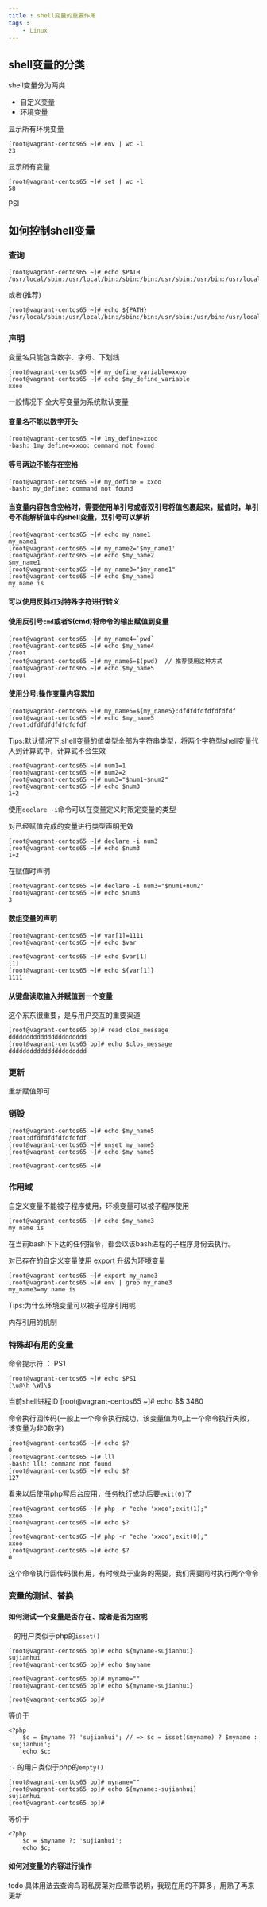 ```yaml
---
title : shell变量的重要作用
tags : 
	- Linux
---
```


## shell变量的分类

shell变量分为两类

- 自定义变量
- 环境变量

显示所有环境变量

	[root@vagrant-centos65 ~]# env | wc -l
	23

显示所有变量

	[root@vagrant-centos65 ~]# set | wc -l
	58

PSI

## 如何控制shell变量

### 查询

	[root@vagrant-centos65 ~]# echo $PATH
	/usr/local/sbin:/usr/local/bin:/sbin:/bin:/usr/sbin:/usr/bin:/usr/local/php/bin:/root/bin

或者(推荐)
	
	[root@vagrant-centos65 ~]# echo ${PATH}  
	/usr/local/sbin:/usr/local/bin:/sbin:/bin:/usr/sbin:/usr/bin:/usr/local/php/bin:/root/bin

### 声明

变量名只能包含数字、字母、下划线

	[root@vagrant-centos65 ~]# my_define_variable=xxoo
	[root@vagrant-centos65 ~]# echo $my_define_variable
	xxoo
	
一般情况下 全大写变量为系统默认变量

#### 变量名不能以数字开头

	[root@vagrant-centos65 ~]# 1my_define=xxoo
	-bash: 1my_define=xxoo: command not found

#### 等号两边不能存在空格

	[root@vagrant-centos65 ~]# my_define = xxoo
	-bash: my_define: command not found

#### 当变量内容包含空格时，需要使用单引号或者双引号将值包裹起来，赋值时，单引号不能解析值中的shell变量，双引号可以解析
	
	[root@vagrant-centos65 ~]# echo my_name1
	my_name1
	[root@vagrant-centos65 ~]# my_name2='$my_name1'
	[root@vagrant-centos65 ~]# echo $my_name2
	$my_name1
	[root@vagrant-centos65 ~]# my_name3="$my_name1"
	[root@vagrant-centos65 ~]# echo $my_name3
	my name is

#### 可以使用反斜杠对特殊字符进行转义

#### 使用反引号`cmd`或者$(cmd)将命令的输出赋值到变量

 
	[root@vagrant-centos65 ~]# my_name4=`pwd`
	[root@vagrant-centos65 ~]# echo $my_name4
	/root
	[root@vagrant-centos65 ~]# my_name5=$(pwd)  // 推荐使用这种方式
	[root@vagrant-centos65 ~]# echo $my_name5
	/root

#### 使用分号:操作变量内容累加

	[root@vagrant-centos65 ~]# my_name5=${my_name5}:dfdfdfdfdfdfdfdf
	[root@vagrant-centos65 ~]# echo $my_name5
	/root:dfdfdfdfdfdfdfdf

Tips:默认情况下,shell变量的值类型全部为字符串类型，将两个字符型shell变量代入到计算式中，计算式不会生效

	[root@vagrant-centos65 ~]# num1=1
	[root@vagrant-centos65 ~]# num2=2
	[root@vagrant-centos65 ~]# num3="$num1+$num2"
	[root@vagrant-centos65 ~]# echo $num3
	1+2

使用`declare -i`命令可以在变量定义时限定变量的类型

对已经赋值完成的变量进行类型声明无效

	[root@vagrant-centos65 ~]# declare -i num3   
	[root@vagrant-centos65 ~]# echo $num3
	1+2

在赋值时声明
  
	[root@vagrant-centos65 ~]# declare -i num3="$num1+num2"
	[root@vagrant-centos65 ~]# echo $num3
	3

#### 数组变量的声明 

	[root@vagrant-centos65 ~]# var[1]=1111
	[root@vagrant-centos65 ~]# echo $var
	
	[root@vagrant-centos65 ~]# echo $var[1]
	[1]
	[root@vagrant-centos65 ~]# echo ${var[1]}
	1111

#### 从键盘读取输入并赋值到一个变量

这个东东很重要，是与用户交互的重要渠道

	[root@vagrant-centos65 bp]# read clos_message
	dddddddddddddddddddddd
	[root@vagrant-centos65 bp]# echo $clos_message
	dddddddddddddddddddddd

### 更新

重新赋值即可

### 销毁

	[root@vagrant-centos65 ~]# echo $my_name5
	/root:dfdfdfdfdfdfdfdf
	[root@vagrant-centos65 ~]# unset my_name5
	[root@vagrant-centos65 ~]# echo $my_name5
	
	[root@vagrant-centos65 ~]# 


### 作用域

自定义变量不能被子程序使用，环境变量可以被子程序使用

	[root@vagrant-centos65 ~]# echo $my_name3
	my name is

在当前bash下下达的任何指令，都会以该bash进程的子程序身份去执行。

对已存在的自定义变量使用 export 升级为环境变量	

	[root@vagrant-centos65 ~]# export my_name3
	[root@vagrant-centos65 ~]# env | grep my_name3
	my_name3=my name is

Tips:为什么环境变量可以被子程序引用呢

内存引用的机制

### 特殊却有用的变量	

命令提示符 ： PS1

	[root@vagrant-centos65 ~]# echo $PS1
	[\u@\h \W]\$

当前shell进程ID
	[root@vagrant-centos65 ~]# echo $$
	3480

命令执行回传码(一般上一个命令执行成功，该变量值为0,上一个命令执行失败，该变量为非0数字)

	[root@vagrant-centos65 ~]# echo $?
	0
	[root@vagrant-centos65 ~]# lll
	-bash: lll: command not found
	[root@vagrant-centos65 ~]# echo $?
	127

看来以后使用php写后台应用，任务执行成功后要`exit(0)`了

	[root@vagrant-centos65 ~]# php -r "echo 'xxoo';exit(1);"
	xxoo
	[root@vagrant-centos65 ~]# echo $?
	1
	[root@vagrant-centos65 ~]# php -r "echo 'xxoo';exit(0);"
	xxoo
	[root@vagrant-centos65 ~]# echo $?
	0


这个命令执行回传码很有用，有时候处于业务的需要，我们需要同时执行两个命令


### 变量的测试、替换

#### 如何测试一个变量是否存在、或者是否为空呢

`-` 的用户类似于php的`isset()`

	[root@vagrant-centos65 bp]# echo ${myname-sujianhui}
	sujianhui
	[root@vagrant-centos65 bp]# echo $myname
	
	[root@vagrant-centos65 bp]# myname=""
	[root@vagrant-centos65 bp]# echo ${myname-sujianhui}
	
	[root@vagrant-centos65 bp]# 

等价于
	
	<?php
		$c = $myname ?? 'sujianhui'; // => $c = isset($myname) ? $myname : 'sujianhui';
		echo $c;

`:-` 的用户类似于php的`empty()`

	[root@vagrant-centos65 bp]# myname=""
	[root@vagrant-centos65 bp]# echo ${myname:-sujianhui}
	sujianhui
	[root@vagrant-centos65 bp]# 

等价于

	<?php
		$c = $myname ?: 'sujianhui';
		echo $c;

#### 如何对变量的内容进行操作

todo 具体用法去查询鸟哥私房菜对应章节说明，我现在用的不算多，用熟了再来更新